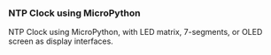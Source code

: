 ### NTP Clock using MicroPython  
NTP Clock using MicroPython, with LED matrix, 7-segments, or OLED screen as display interfaces.  
